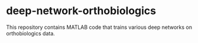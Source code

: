 # deep-network-orthobiologics
This repository contains MATLAB code that trains various deep networks on orthobiologics data. 
